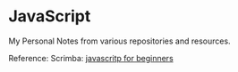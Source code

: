 # JavaScript
My Personal Notes from various repositories and resources. 

Reference:
Scrimba: [javascritp for beginners](https://scrimba.com/learn/learnjavascript)
